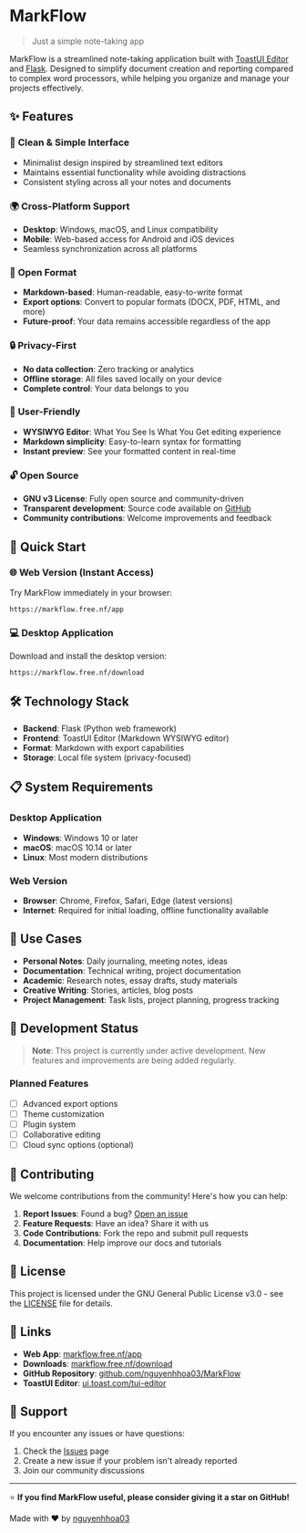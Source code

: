 # MarkFlow
> Just a simple note-taking app

MarkFlow is a streamlined note-taking application built with [ToastUI Editor](https://ui.toast.com/tui-editor) and [Flask](https://github.com/pallets/flask/). Designed to simplify document creation and reporting compared to complex word processors, while helping you organize and manage your projects effectively.

## ✨ Features

### 🎨 **Clean & Simple Interface**
- Minimalist design inspired by streamlined text editors
- Maintains essential functionality while avoiding distractions
- Consistent styling across all your notes and documents

### 🌍 **Cross-Platform Support**
- **Desktop**: Windows, macOS, and Linux compatibility
- **Mobile**: Web-based access for Android and iOS devices
- Seamless synchronization across all platforms

### 📝 **Open Format**
- **Markdown-based**: Human-readable, easy-to-write format
- **Export options**: Convert to popular formats (DOCX, PDF, HTML, and more)
- **Future-proof**: Your data remains accessible regardless of the app

### 🔒 **Privacy-First**
- **No data collection**: Zero tracking or analytics
- **Offline storage**: All files saved locally on your device
- **Complete control**: Your data belongs to you

### 🚀 **User-Friendly**
- **WYSIWYG Editor**: What You See Is What You Get editing experience
- **Markdown simplicity**: Easy-to-learn syntax for formatting
- **Instant preview**: See your formatted content in real-time

### 🔓 **Open Source**
- **GNU v3 License**: Fully open source and community-driven
- **Transparent development**: Source code available on [GitHub](https://github.com/nguyenhhoa03/MarkFlow)
- **Community contributions**: Welcome improvements and feedback

## 🚀 Quick Start

### 🌐 Web Version (Instant Access)
Try MarkFlow immediately in your browser:
```
https://markflow.free.nf/app
```

### 💻 Desktop Application
Download and install the desktop version:
```
https://markflow.free.nf/download
```

## 🛠️ Technology Stack

- **Backend**: Flask (Python web framework)
- **Frontend**: ToastUI Editor (Markdown WYSIWYG editor)
- **Format**: Markdown with export capabilities
- **Storage**: Local file system (privacy-focused)

## 📋 System Requirements

### Desktop Application
- **Windows**: Windows 10 or later
- **macOS**: macOS 10.14 or later  
- **Linux**: Most modern distributions

### Web Version
- **Browser**: Chrome, Firefox, Safari, Edge (latest versions)
- **Internet**: Required for initial loading, offline functionality available

## 🎯 Use Cases

- **Personal Notes**: Daily journaling, meeting notes, ideas
- **Documentation**: Technical writing, project documentation
- **Academic**: Research notes, essay drafts, study materials
- **Creative Writing**: Stories, articles, blog posts
- **Project Management**: Task lists, project planning, progress tracking

## 🔧 Development Status

> **Note**: This project is currently under active development. New features and improvements are being added regularly.

### Planned Features
- [ ] Advanced export options
- [ ] Theme customization
- [ ] Plugin system
- [ ] Collaborative editing
- [ ] Cloud sync options (optional)

## 🤝 Contributing

We welcome contributions from the community! Here's how you can help:

1. **Report Issues**: Found a bug? [Open an issue](https://github.com/nguyenhhoa03/MarkFlow/issues)
2. **Feature Requests**: Have an idea? Share it with us
3. **Code Contributions**: Fork the repo and submit pull requests
4. **Documentation**: Help improve our docs and tutorials

## 📄 License

This project is licensed under the GNU General Public License v3.0 - see the [LICENSE](LICENSE) file for details.

## 🔗 Links

- **Web App**: [markflow.free.nf/app](https://markflow.free.nf/app)
- **Downloads**: [markflow.free.nf/download](https://markflow.free.nf/download)
- **GitHub Repository**: [github.com/nguyenhhoa03/MarkFlow](https://github.com/nguyenhhoa03/MarkFlow)
- **ToastUI Editor**: [ui.toast.com/tui-editor](https://ui.toast.com/tui-editor)

## 💬 Support

If you encounter any issues or have questions:

1. Check the [Issues](https://github.com/nguyenhhoa03/MarkFlow/issues) page
2. Create a new issue if your problem isn't already reported
3. Join our community discussions

---

⭐ **If you find MarkFlow useful, please consider giving it a star on GitHub!**

Made with ❤️ by [nguyenhhoa03](https://github.com/nguyenhhoa03)
